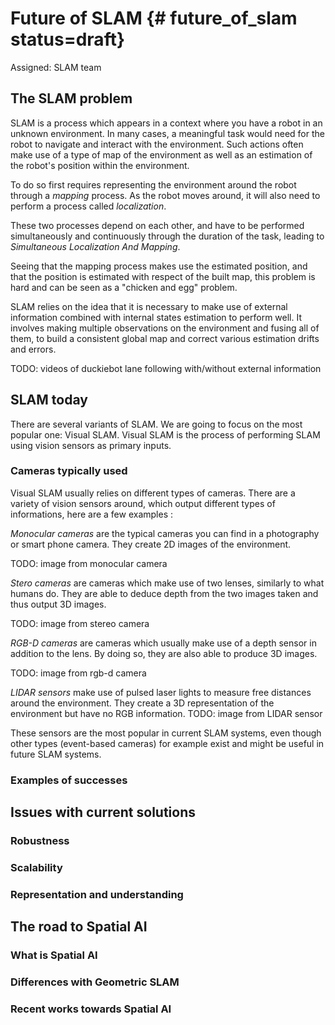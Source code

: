 # Future of SLAM {# future_of_slam status=draft}

Assigned: SLAM team


## The SLAM problem
SLAM is a process which appears in a context where you have a robot in an unknown environment.
In many cases, a meaningful task would need for the robot to navigate and interact with the environment. Such actions often make use of a type of map of the environment as well as an estimation of the robot's position within the environment.

To do so first requires representing the environment around the robot through a _mapping_ process. As the robot moves around, it will also need to perform a process called _localization_.

These two processes depend on each other, and have to be performed simultaneously and continuously through the duration of the task, leading to _*S*imultaneous *L*ocalization *A*nd *M*apping_.

Seeing that the mapping process makes use the estimated position, and that the position is estimated with respect of the built map, this problem is hard and can be seen as a "chicken and egg" problem.

SLAM relies on the idea that it is necessary to make use of external information combined with internal states estimation to perform well. It involves making multiple observations on the environment and fusing all of them, to build a consistent global map and correct various estimation drifts and errors.

TODO: videos of duckiebot lane following with/without external information
## SLAM today
There are several variants of SLAM. We are going to focus on the most popular one: Visual SLAM. Visual SLAM is the process of performing SLAM using vision sensors as primary inputs.

### Cameras typically used
Visual SLAM usually relies on different types of cameras.
There are a variety of vision sensors around, which output different types of informations, here are a few examples :

*Monocular cameras* are the typical cameras you can find in a photography or smart phone camera. They create 2D images of the environment.

TODO: image from monocular camera

*Stero cameras* are cameras which make use of two lenses, similarly to what humans do. They are able to deduce depth from the two images taken and thus output 3D images.

TODO: image from stereo camera

*RGB-D cameras* are cameras which usually make use of a depth sensor in addition to the lens. By doing so, they are also able to produce 3D images.

TODO: image from rgb-d camera

*LIDAR sensors* make use of pulsed laser lights to measure free distances around the environment. They create a 3D representation of the environment but have no RGB information.
TODO: image from LIDAR sensor

These sensors are the most popular in current SLAM systems, even though other types (event-based cameras) for example exist and might be useful in future SLAM systems.


### Examples of successes

## Issues with current solutions
### Robustness

### Scalability

### Representation and understanding

## The road to Spatial AI

### What is Spatial AI

### Differences with Geometric SLAM

### Recent works towards Spatial AI
